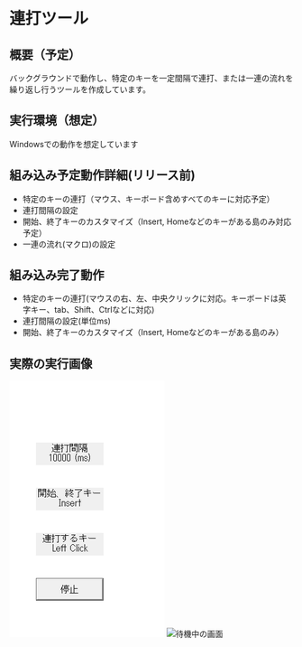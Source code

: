 # 連打ツール

## 概要（予定）
バックグラウンドで動作し、特定のキーを一定間隔で連打、または一連の流れを繰り返し行うツールを作成しています。


## 実行環境（想定）
Windowsでの動作を想定しています


## 組み込み予定動作詳細(リリース前)
* 特定のキーの連打（マウス、キーボード含めすべてのキーに対応予定）
* 連打間隔の設定
* 開始、終了キーのカスタマイズ（Insert, Homeなどのキーがある島のみ対応予定）
* 一連の流れ(マクロ)の設定


## 組み込み完了動作
* 特定のキーの連打(マウスの右、左、中央クリックに対応。キーボードは英字キー、tab、Shift、Ctrlなどに対応)
* 連打間隔の設定(単位ms)
* 開始、終了キーのカスタマイズ（Insert, Homeなどのキーがある島のみ）

## 実際の実行画像
![実行中の画面](forReadMe/picture_running.png)
![待機中の画面](forReadMe/picture_wating.png)